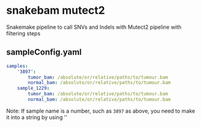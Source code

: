 # snakebam mutect2
Snakemake pipeline to call SNVs and Indels with Mutect2 pipeline with filtering steps

## sampleConfig.yaml

```yaml
samples:
    '3897':
        tumor_bam: /absolute/or/relative/paths/to/tumour.bam
        normal_bam: /absolute/or/relative/paths/to/tumour.bam
    sample_1229:
        tumor_bam: /absolute/or/relative/paths/to/tumour.bam
        normal_bam: /absolute/or/relative/paths/to/tumour.bam

```
Note: If sample name is a number, such as `3897` as above, you need to make it into a string by using '' 
